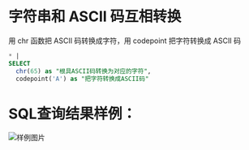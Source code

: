# 字符串和 ASCII 码互相转换

用 chr 函数把 ASCII 码转换成字符，用 codepoint 把字符转换成 ASCII 码



```SQL
* |
SELECT
  chr(65) as "根具ASCII码转换为对应的字符",
  codepoint('A') as "把字符转换成ASCII码"
```

# SQL查询结果样例：

![样例图片](https://img.alicdn.com/tfs/TB1SS1gcdTfau8jSZFwXXX1mVXa-616-372.png)